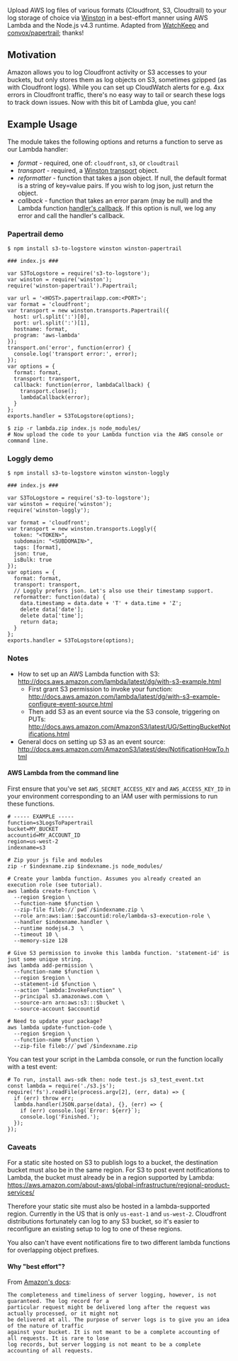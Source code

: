 Upload AWS log files of various formats (Cloudfront, S3, Cloudtrail) to your log storage of choice
via [Winston](https://github.com/winstonjs/winston) in a best-effort manner using AWS Lambda and
the Node.js v4.3 runtime. Adapted from [WatchKeep](https://github.com/StudioLE/WatchKeep) and
[convox/papertrail](https://github.com/convox/papertrail); thanks!

## Motivation

Amazon allows you to log Cloudfront activity or S3 accesses to your buckets, but only stores them as
log objects on S3, sometimes gzipped (as with Cloudfront logs). While you can set up CloudWatch
alerts for e.g. 4xx errors in Cloudfront traffic, there's no easy way to tail or search these logs
to track down issues. Now with this bit of Lambda glue, you can!


## Example Usage

The module takes the following options and returns a function to serve as our Lambda handler:
* *format* - required, one of: `cloudfront`, `s3`, or `cloudtrail`
* *transport* - required, a [Winston transport](https://github.com/winstonjs/winston/blob/master/docs/transports.md) object.
* *reformatter* - function that takes a json object. If null, the default format is a string of key=value pairs. If you wish to log json, just return the object.
* *callback* - function that takes an error param (may be null) and the Lambda function [handler's callback](http://docs.aws.amazon.com/lambda/latest/dg/nodejs-prog-model-handler.html). If this option is null, we log any error and call the handler's callback.

### Papertrail demo

```
$ npm install s3-to-logstore winston winston-papertrail
```

```
### index.js ###

var S3ToLogstore = require('s3-to-logstore');
var winston = require('winston');
require('winston-papertrail').Papertrail;

var url = '<HOST>.papertrailapp.com:<PORT>';
var format = 'cloudfront';
var transport = new winston.transports.Papertrail({
  host: url.split(':')[0],
  port: url.split(':')[1],
  hostname: format,
  program: 'aws-lambda'
});
transport.on('error', function(error) {
  console.log('transport error:', error);
});
var options = {
  format: format,
  transport: transport,
  callback: function(error, lambdaCallback) {
    transport.close();
    lambdaCallback(error);
  }
};
exports.handler = S3ToLogstore(options);
```

```
$ zip -r lambda.zip index.js node_modules/
# Now upload the code to your Lambda function via the AWS console or command line.
```

### Loggly demo

```
$ npm install s3-to-logstore winston winston-loggly
```

```
### index.js ###

var S3ToLogstore = require('s3-to-logstore');
var winston = require('winston');
require('winston-loggly');

var format = 'cloudfront';
var transport = new winston.transports.Loggly({
  token: "<TOKEN>",
  subdomain: "<SUBDOMAIN>",
  tags: [format],
  json: true,
  isBulk: true
});
var options = {
  format: format,
  transport: transport,
  // Loggly prefers json. Let's also use their timestamp support.
  reformatter: function(data) {
    data.timestamp = data.date + 'T' + data.time + 'Z';
    delete data['date'];
    delete data['time'];
    return data;
  }
};
exports.handler = S3ToLogstore(options);
```

### Notes
* How to set up an AWS Lambda function with S3:
http://docs.aws.amazon.com/lambda/latest/dg/with-s3-example.html
  * First grant S3 permission to invoke your function: http://docs.aws.amazon.com/lambda/latest/dg/with-s3-example-configure-event-source.html
  * Then add S3 as an event source via the S3 console, triggering on PUTs: http://docs.aws.amazon.com/AmazonS3/latest/UG/SettingBucketNotifications.html
* General docs on setting up S3 as an event source:
http://docs.aws.amazon.com/AmazonS3/latest/dev/NotificationHowTo.html

#### AWS Lambda from the command line

First ensure that you've set `AWS_SECRET_ACCESS_KEY` and `AWS_ACCESS_KEY_ID` in your environment
corresponding to an IAM user with permissions to run these functions.

```
# ----- EXAMPLE -----
function=s3LogsToPapertrail
bucket=MY_BUCKET
accountid=MY_ACCOUNT_ID
region=us-west-2
indexname=s3

# Zip your js file and modules
zip -r $indexname.zip $indexname.js node_modules/

# Create your lambda function. Assumes you already created an execution role (see tutorial).
aws lambda create-function \
  --region $region \
  --function-name $function \
  --zip-file fileb://`pwd`/$indexname.zip \
  --role arn:aws:iam::$accountid:role/lambda-s3-execution-role \
  --handler $indexname.handler \
  --runtime nodejs4.3  \
  --timeout 10 \
  --memory-size 128

# Give S3 permission to invoke this lambda function. 'statement-id' is just some unique string.
aws lambda add-permission \
  --function-name $function \
  --region $region \
  --statement-id $function \
  --action "lambda:InvokeFunction" \
  --principal s3.amazonaws.com \
  --source-arn arn:aws:s3:::$bucket \
  --source-account $accountid

# Need to update your package?
aws lambda update-function-code \
  --region $region \
  --function-name $function \
  --zip-file fileb://`pwd`/$indexname.zip
```

You can test your script in the Lambda console, or run the function locally with a test event:

```
# To run, install aws-sdk then: node test.js s3_test_event.txt
const lambda = require('./s3.js');
require('fs').readFile(process.argv[2], (err, data) => {
  if (err) throw err;
  lambda.handler(JSON.parse(data), {}, (err) => {
    if (err) console.log(`Error: ${err}`);
    console.log('Finished.');
  });
});
```

### Caveats

For a static site hosted on S3 to publish logs to a bucket, the destination bucket must also be in
the same region.  For S3 to post event notifications to Lambda, the bucket must already be in a
region supported by Lambda:
https://aws.amazon.com/about-aws/global-infrastructure/regional-product-services/

Therefore your static site must also be hosted in a lambda-supported region. Currently in the US
that is only `us-east-1` and `us-west-2`. Cloudfront distributions fortunately can log to any S3
bucket, so it's easier to reconfigure an existing setup to log to one of these regions.

You also can't have event notifications fire to two different lambda functions for overlapping
object prefixes.


#### Why "best effort"?

From [Amazon's docs](https://docs.aws.amazon.com/AmazonS3/latest/dev/ServerLogs.html):
```
The completeness and timeliness of server logging, however, is not guaranteed. The log record for a
particular request might be delivered long after the request was actually processed, or it might not
be delivered at all. The purpose of server logs is to give you an idea of the nature of traffic
against your bucket. It is not meant to be a complete accounting of all requests. It is rare to lose
log records, but server logging is not meant to be a complete accounting of all requests.
```

